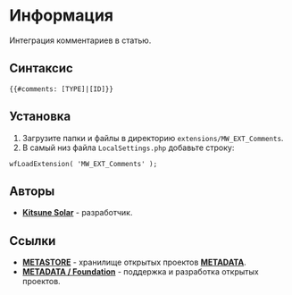 # Информация

Интеграция комментариев в статью.

## Синтаксис

```
{{#comments: [TYPE]|[ID]}}
```

## Установка

1. Загрузите папки и файлы в директорию `extensions/MW_EXT_Comments`.
2. В самый низ файла `LocalSettings.php` добавьте строку:

```
wfLoadExtension( 'MW_EXT_Comments' );
```

## Авторы

- [**Kitsune Solar**](https://kitsune.solar/) - разработчик.

## Ссылки

- [**METASTORE**](https://metastore.pro/) - хранилище открытых проектов [**METADATA**](https://metadata.foundation/).
- [**METADATA / Foundation**](https://metadata.foundation/) - поддержка и разработка открытых проектов.
